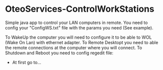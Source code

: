 # OteoServices-ControlWorkStations

Simple java app to control your LAN computers in remote.
You need to config your "ConfigWS.txt" file with the params you need (See example).

To WakeUp the computer you will need to configure it to be able to WOL (Wake On Lan) with ethernet adapter.
To Remote Desktopt you need to able the remote connections at the computer where you will connect.
To Shutdown and Reboot you need to config regedit file:
  - At first go to...
